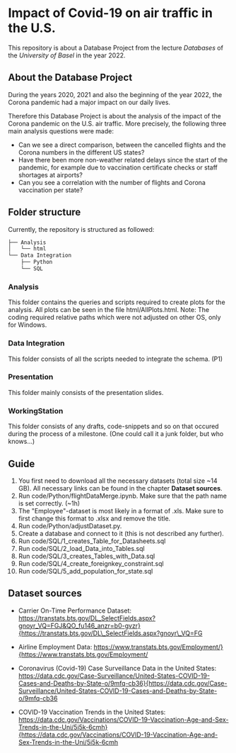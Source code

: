 # Impact of Covid-19 on air traffic in the U.S.

This repository is about a Database Project from the lecture _Databases_ of the _University of Basel_ in the year 2022.

## About the Database Project

During the years 2020, 2021 and also the beginning of the year 2022, the Corona pandemic had a major impact on our daily lives. 

Therefore this Database Project is about the analysis of the impact of the Corona pandemic on the U.S. air traffic.
More precisely, the following three main analysis questions were made:

- Can we see a direct comparison, between the cancelled flights and the Corona numbers in the different US states?
- Have there been more non-weather related delays since the start of the pandemic, for example due to vaccination certificate checks or staff shortages at airports?
- Can you see a correlation with the number of flights and Corona vaccination per state?

## Folder structure

Currently, the repository is structured as followed: <!-- In Linux: tree -d -->

```bash
├── Analysis
│   └── html
└── Data Integration
    ├── Python
    └── SQL

```
### Analysis
This folder contains the queries and scripts required to create plots for the analysis. All plots can be seen in the file html/AllPlots.html.
Note: The coding required relative paths which were not adjusted on other OS, only for Windows.

### Data Integration
This folder consists of all the scripts needed to integrate the schema. (P1)

### Presentation
This folder mainly consists of the presentation slides.

### WorkingStation
This folder consists of any drafts, code-snippets and so on that occured during the process of a milestone.
(One could call it a junk folder, but who knows...)

## Guide

1. You first need to download all the necessary datasets (total size ~14 GB). All necessary links can be found in the chapter **Dataset sources**.
2. Run code/Python/flightDataMerge.ipynb. Make sure that the path name is set correctly. (~1h)
3. The "Employee"-dataset is most likely in a format of .xls. Make sure to first change this format to .xlsx and remove the title.
4. Run code/Python/adjustDataset.py.
5. Create a database and connect to it (this is not described any further).
6. Run code/SQL/1_creates_Table_for_Datasheets.sql
7. Run code/SQL/2_load_Data_into_Tables.sql
8. Run code/SQL/3_creates_Tables_with_Data.sql
9. Run code/SQL/4_create_foreignkey_constraint.sql
10. Run code/SQL/5_add_population_for_state.sql

## Dataset sources

- Carrier On-Time Performance Dataset: https://transtats.bts.gov/DL_SelectFields.aspx?gnoyr_VQ=FGJ&QO_fu146_anzr=b0-gvzr}{https://transtats.bts.gov/DL\_SelectFields.aspx?gnoyr\_VQ=FG

- Airline Employment Data: https://www.transtats.bts.gov/Employment/}{https://www.transtats.bts.gov/Employment/

- Coronavirus (Covid-19) Case Surveillance Data in the United States: https://data.cdc.gov/Case-Surveillance/United-States-COVID-19-Cases-and-Deaths-by-State-o/9mfq-cb36}{https://data.cdc.gov/Case-Surveillance/United-States-COVID-19-Cases-and-Deaths-by-State-o/9mfq-cb36

- COVID-19 Vaccination Trends in the United States: https://data.cdc.gov/Vaccinations/COVID-19-Vaccination-Age-and-Sex-Trends-in-the-Uni/5i5k-6cmh}{https://data.cdc.gov/Vaccinations/COVID-19-Vaccination-Age-and-Sex-Trends-in-the-Uni/5i5k-6cmh


<!-- Use this repository for your integration code and any source code created while working on your project (ad-hoc code,
SQL queries, project files needed by external tools, etc.).

- Merge your code into the main branch on the due date. 
- Do not commit datasets!
- Any other document (except for the dump in the final hand-in) should be handed-in via ADAM.

If you have any questions regarding the project, please do not hesitate to ask during the exercise lessons or via mail
to [raphael.waltenspuel@unibas.ch](mailto:raphael.waltenspuel@unibas.ch)!

It is recommended that you first create a ```.gitignore``` file. (And exclude the "datasets" folder, for example). A useful tool for creating ```.gitignore``` files is www.gitignore.io.

Feel free to update or replace this readme with a brief description of your project and goals. -->
